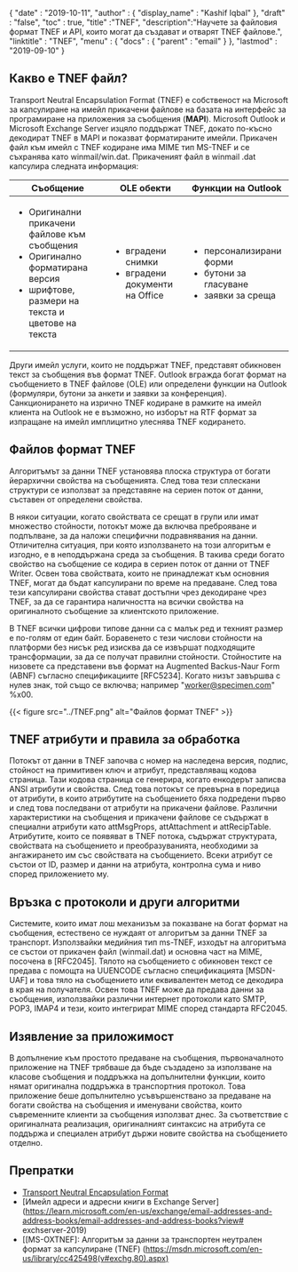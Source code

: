 {
  "date" : "2019-10-11",
  "author" : {
    "display_name" : "Kashif Iqbal"
},
  "draft" : "false",
  "toc" : true,
  "title" :"TNEF",
  "description":"Научете за файловия формат TNEF и API, които могат да създават и отварят TNEF файлове.",
  "linktitle" : "TNEF",
  "menu" : {
    "docs" : {
      "parent" : "email"
}
},
  "lastmod" : "2019-09-10"
}

## Какво е TNEF файл?

Transport Neutral Encapsulation Format (TNEF) е собственост на Microsoft за капсулиране на имейл прикачени файлове на базата на интерфейс за програмиране на приложения за съобщения (**MAPI**). Microsoft Outlook и Microsoft Exchange Server изцяло поддържат TNEF, докато по-късно декодират TNEF в MAPI и показват форматираните имейли. Прикачен файл към имейл с TNEF кодиране има MIME тип MS-TNEF и се съхранява като winmail/win.dat. Прикаченият файл в winmail .dat капсулира следната информация:


|Съобщение|OLE обекти|Функции на Outlook
---|---|---|
|<ul><li> Оригинални прикачени файлове към съобщения</li><li> Оригинално форматирана версия</li><li> шрифтове, размери на текста и цветове на текста</li></ul> |<ul><li> вградени снимки</li><li> вградени документи на Office</li></ul> |<ul><li> персонализирани форми</li><li> бутони за гласуване</li><li> заявки за среща</li></ul>


Други имейл услуги, които не поддържат TNEF, представят обикновен текст за съобщения във формат TNEF. Outlook вгражда богат формат на съобщението в TNEF файлове (OLE) или определени функции на Outlook (формуляри, бутони за анкети и заявки за конференция). Санкционирането на изрично TNEF кодиране в рамките на имейл клиента на Outlook не е възможно, но изборът на RTF формат за изпращане на имейл имплицитно улеснява TNEF кодирането.

## Файлов формат TNEF

Алгоритъмът за данни TNEF установява плоска структура от богати йерархични свойства на съобщенията. След това тези сплескани структури се използват за представяне на сериен поток от данни, съставен от определени свойства.

В някои ситуации, когато свойствата се срещат в групи или имат множество стойности, потокът може да включва преброяване и подпълване, за да наложи специфични подравнявания на данни. Отличителна ситуация, при която използването на този алгоритъм е изгодно, е в неподдържана среда за съобщения. В такива среди богато свойство на съобщение се кодира в сериен поток от данни от TNEF Writer. Освен това свойствата, които не принадлежат към основния TNEF, могат да бъдат капсулирани по време на предаване. След това тези капсулирани свойства стават достъпни чрез декодиране чрез TNEF, за да се гарантира наличността на всички свойства на оригиналното съобщение за клиентското приложение.

В TNEF всички цифрови типове данни са с малък ред и техният размер е по-голям от един байт. Боравенето с тези числови стойности на платформи без нисък ред изисква да се извършат подходящите трансформации, за да се получат правилни стойности. Стойностите на низовете са представени във формат на Augmented Backus-Naur Form (ABNF) съгласно спецификациите [RFC5234]. Когато низът завършва с нулев знак, той също се включва; например "worker@specimen.com" %x00.

{{< figure src="../TNEF.png" alt="Файлов формат TNEF" >}}

## TNEF атрибути и правила за обработка ##

Потокът от данни в TNEF започва с номер на наследена версия, подпис, стойност на примитивен ключ и атрибут, представляващ кодова страница. Тази кодова страница се генерира, когато енкодерът записва ANSI атрибути и свойства. След това потокът се превърна в поредица от атрибути, в които атрибутите на съобщението бяха подредени първо и след това последвани от атрибути на прикачени файлове. Различни характеристики на съобщения и прикачени файлове се съдържат в специални атрибути като attMsgProps, attAttachment и attRecipTable. Атрибутите, които се появяват в TNEF потока, съдържат структурата, свойствата на съобщението и преобразуванията, необходими за ангажирането им със свойствата на съобщението. Всеки атрибут се състои от ID, размер и данни на атрибута, контролна сума и ниво според приложението му.

## Връзка с протоколи и други алгоритми ##

Системите, които имат лош механизъм за показване на богат формат на съобщения, естествено се нуждаят от алгоритъм за данни TNEF за транспорт. Използвайки медийния тип ms-TNEF, изходът на алгоритъма се състои от прикачен файл (winmail.dat) и основна част на MIME, посочена в [RFC2045]. Тялото на съобщението с обикновен текст се предава с помощта на UUENCODE съгласно спецификацията [MSDN-UAF] и това тяло на съобщението или еквивалентен метод се декодира в края на получателя. Освен това TNEF може да предава данни за съобщения, използвайки различни интернет протоколи като SMTP, POP3, IMAP4 и тези, които интегрират MIME според стандарта RFC2045.

## Изявление за приложимост ##

В допълнение към простото предаване на съобщения, първоначалното приложение на TNEF трябваше да бъде създадено за използване на класове съобщения и поддръжка на допълнителни функции, които нямат оригинална поддръжка в транспортния протокол. Това приложение беше допълнително усъвършенствано за предаване на богати свойства на съобщения и именувани свойства, които съвременните клиенти за съобщения използват днес. За съответствие с оригиналната реализация, оригиналният синтаксис на атрибута се поддържа и специален атрибут държи новите свойства на съобщението отделно.

## Препратки

* [Transport Neutral Encapsulation Format](https://en.wikipedia.org/wiki/Transport_Neutral_Encapsulation_Format)
* [Имейл адреси и адресни книги в Exchange Server](https://learn.microsoft.com/en-us/exchange/email-addresses-and-address-books/email-addresses-and-address-books?view# exchserver-2019)
* [[MS-OXTNEF]: Алгоритъм за данни за транспортен неутрален формат за капсулиране (TNEF) (https://msdn.microsoft.com/en-us/library/cc425498(v#exchg.80).aspx)

